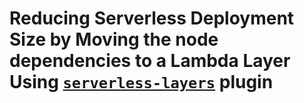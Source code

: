 # Reducing Serverless Deployment Size by Moving the node dependencies to a Lambda Layer Using [`serverless-layers`](https://www.serverless.com/plugins/serverless-layers) plugin
